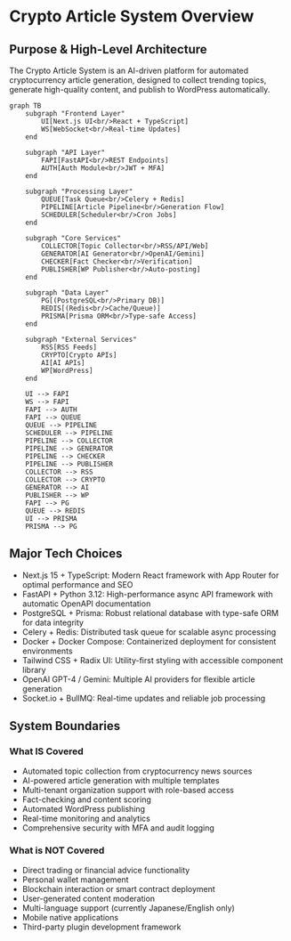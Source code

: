 # Crypto Article System Overview

## Purpose & High-Level Architecture

The Crypto Article System is an AI-driven platform for automated cryptocurrency article generation,
designed to collect trending topics, generate high-quality content, and publish to WordPress
automatically.

```mermaid
graph TB
    subgraph "Frontend Layer"
        UI[Next.js UI<br/>React + TypeScript]
        WS[WebSocket<br/>Real-time Updates]
    end

    subgraph "API Layer"
        FAPI[FastAPI<br/>REST Endpoints]
        AUTH[Auth Module<br/>JWT + MFA]
    end

    subgraph "Processing Layer"
        QUEUE[Task Queue<br/>Celery + Redis]
        PIPELINE[Article Pipeline<br/>Generation Flow]
        SCHEDULER[Scheduler<br/>Cron Jobs]
    end

    subgraph "Core Services"
        COLLECTOR[Topic Collector<br/>RSS/API/Web]
        GENERATOR[AI Generator<br/>OpenAI/Gemini]
        CHECKER[Fact Checker<br/>Verification]
        PUBLISHER[WP Publisher<br/>Auto-posting]
    end

    subgraph "Data Layer"
        PG[(PostgreSQL<br/>Primary DB)]
        REDIS[(Redis<br/>Cache/Queue)]
        PRISMA[Prisma ORM<br/>Type-safe Access]
    end

    subgraph "External Services"
        RSS[RSS Feeds]
        CRYPTO[Crypto APIs]
        AI[AI APIs]
        WP[WordPress]
    end

    UI --> FAPI
    WS --> FAPI
    FAPI --> AUTH
    FAPI --> QUEUE
    QUEUE --> PIPELINE
    SCHEDULER --> PIPELINE
    PIPELINE --> COLLECTOR
    PIPELINE --> GENERATOR
    PIPELINE --> CHECKER
    PIPELINE --> PUBLISHER
    COLLECTOR --> RSS
    COLLECTOR --> CRYPTO
    GENERATOR --> AI
    PUBLISHER --> WP
    FAPI --> PG
    QUEUE --> REDIS
    UI --> PRISMA
    PRISMA --> PG
```

## Major Tech Choices

- Next.js 15 + TypeScript: Modern React framework with App Router for optimal performance and SEO
- FastAPI + Python 3.12: High-performance async API framework with automatic OpenAPI documentation
- PostgreSQL + Prisma: Robust relational database with type-safe ORM for data integrity
- Celery + Redis: Distributed task queue for scalable async processing
- Docker + Docker Compose: Containerized deployment for consistent environments
- Tailwind CSS + Radix UI: Utility-first styling with accessible component library
- OpenAI GPT-4 / Gemini: Multiple AI providers for flexible article generation
- Socket.io + BullMQ: Real-time updates and reliable job processing

## System Boundaries

### What IS Covered

- Automated topic collection from cryptocurrency news sources
- AI-powered article generation with multiple templates
- Multi-tenant organization support with role-based access
- Fact-checking and content scoring
- Automated WordPress publishing
- Real-time monitoring and analytics
- Comprehensive security with MFA and audit logging

### What is NOT Covered

- Direct trading or financial advice functionality
- Personal wallet management
- Blockchain interaction or smart contract deployment
- User-generated content moderation
- Multi-language support (currently Japanese/English only)
- Mobile native applications
- Third-party plugin development framework